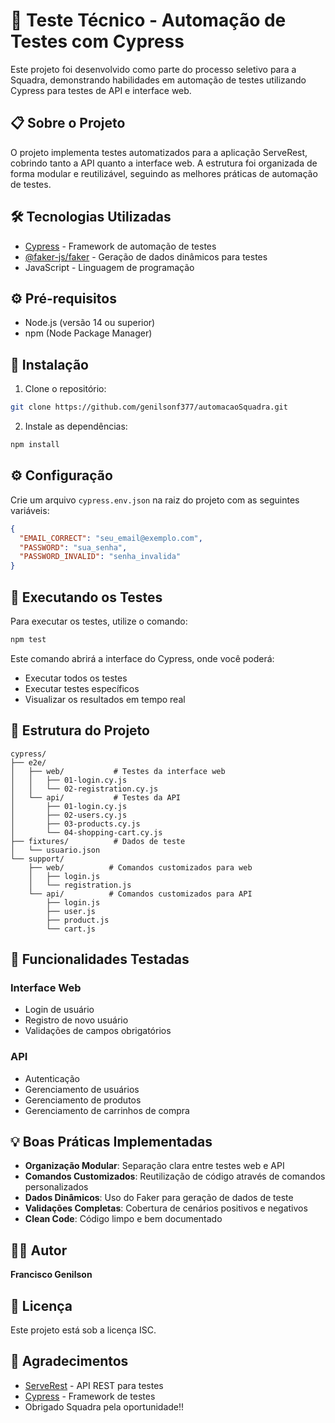 # 🚀 Teste Técnico - Automação de Testes com Cypress

Este projeto foi desenvolvido como parte do processo seletivo para a Squadra, demonstrando habilidades em automação de testes utilizando Cypress para testes de API e interface web.

## 📋 Sobre o Projeto

O projeto implementa testes automatizados para a aplicação ServeRest, cobrindo tanto a API quanto a interface web. A estrutura foi organizada de forma modular e reutilizável, seguindo as melhores práticas de automação de testes.

## 🛠️ Tecnologias Utilizadas

- [Cypress](https://www.cypress.io/) - Framework de automação de testes
- [@faker-js/faker](https://fakerjs.dev/) - Geração de dados dinâmicos para testes
- JavaScript - Linguagem de programação

## ⚙️ Pré-requisitos

- Node.js (versão 14 ou superior)
- npm (Node Package Manager)

## 🚀 Instalação

1. Clone o repositório:
```bash
git clone https://github.com/genilsonf377/automacaoSquadra.git
```

2. Instale as dependências:
```bash
npm install
```

## ⚙️ Configuração

Crie um arquivo `cypress.env.json` na raiz do projeto com as seguintes variáveis:

```json
{
  "EMAIL_CORRECT": "seu_email@exemplo.com",
  "PASSWORD": "sua_senha",
  "PASSWORD_INVALID": "senha_invalida"
}
```

## 🧪 Executando os Testes

Para executar os testes, utilize o comando:

```bash
npm test
```

Este comando abrirá a interface do Cypress, onde você poderá:
- Executar todos os testes
- Executar testes específicos
- Visualizar os resultados em tempo real

## 📁 Estrutura do Projeto

```
cypress/
├── e2e/
│   ├── web/           # Testes da interface web
│   │   ├── 01-login.cy.js
│   │   └── 02-registration.cy.js
│   └── api/           # Testes da API
│       ├── 01-login.cy.js
│       ├── 02-users.cy.js
│       ├── 03-products.cy.js
│       └── 04-shopping-cart.cy.js
├── fixtures/          # Dados de teste
│   └── usuario.json
└── support/
    ├── web/          # Comandos customizados para web
    │   ├── login.js
    │   └── registration.js
    └── api/          # Comandos customizados para API
        ├── login.js
        ├── user.js
        ├── product.js
        └── cart.js
```

## 🎯 Funcionalidades Testadas

### Interface Web
- Login de usuário
- Registro de novo usuário
- Validações de campos obrigatórios

### API
- Autenticação
- Gerenciamento de usuários
- Gerenciamento de produtos
- Gerenciamento de carrinhos de compra

## 💡 Boas Práticas Implementadas

- **Organização Modular**: Separação clara entre testes web e API
- **Comandos Customizados**: Reutilização de código através de comandos personalizados
- **Dados Dinâmicos**: Uso do Faker para geração de dados de teste
- **Validações Completas**: Cobertura de cenários positivos e negativos
- **Clean Code**: Código limpo e bem documentado

## 👨‍💻 Autor

**Francisco Genilson**

## 📝 Licença

Este projeto está sob a licença ISC.

## 🙏 Agradecimentos

- [ServeRest](https://serverest.dev/) - API REST para testes
- [Cypress](https://www.cypress.io/) - Framework de testes
- Obrigado Squadra pela oportunidade!! 